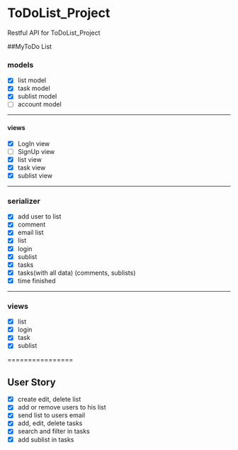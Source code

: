 # ToDoList_Project
Restful API for ToDoList_Project

##MyToDo List
### models
* [x] list model
* [x] task model
* [x] sublist model
* [ ] account model
-----------------------
#### views
* [x] LogIn view
* [ ] SignUp view
* [x] list view
* [x] task view
* [x] sublist view
-----------------------
### serializer
* [x] add user to list
* [x] comment 
* [x] email list 
* [x] list 
* [x] login
* [x] sublist
* [x] tasks
* [x] tasks(with all data) (comments, sublists)
* [x] time finished
---------------------
### views
* [x] list
* [x] login
* [x] task
* [x] sublist

================
## User Story
* [x] create edit, delete list
* [x] add or remove users to his list
* [x] send list to users email 
* [x] add, edit, delete tasks
* [x] search and filter in tasks
* [x] add sublist in tasks
